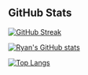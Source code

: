 ## GitHub Stats

[![GitHub Streak](https://streak-stats.demolab.com?user=rmessett15&theme=tokyonight)](https://git.io/streak-stats)

[![Ryan's GitHub stats](https://github-readme-stats.vercel.app/api?username=rmessett15)](https://github.com/rmessett15/github-readme-stats)

[![Top Langs](https://github-readme-stats.vercel.app/api/top-langs/?username=rmessett15&layout=compact&theme=tokyonight)](https://github.com/rmessett15/github-readme-stats)

<!-- ### Hi there 👋 -->

<!--
**rmessett15/rmessett15** is a ✨ _special_ ✨ repository because its `README.md` (this file) appears on your GitHub profile.

Here are some ideas to get you started:

- 🔭 I’m currently working on ...
- 🌱 I’m currently learning ...
- 👯 I’m looking to collaborate on ...
- 🤔 I’m looking for help with ...
- 💬 Ask me about ...
- 📫 How to reach me: ...
- 😄 Pronouns: ...
- ⚡ Fun fact: ...
-->
